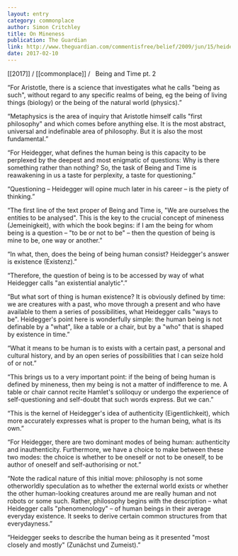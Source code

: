 ```yaml
---
layout: entry
category: commonplace
author: Simon Critchley
title: On Mineness
publication: The Guardian
link: http://www.theguardian.com/commentisfree/belief/2009/jun/15/heidegger-being-time-philosophy
date: 2017-02-10
---
```


[[2017]] / [[commonplace]] / 
 
Being and Time pt. 2

“For Aristotle, there is a science that investigates what he calls "being as such", without regard to any specific realms of being, eg the being of living things (biology) or the being of the natural world (physics).”

“Metaphysics is the area of inquiry that Aristotle himself calls "first philosophy" and which comes before anything else. It is the most abstract, universal and indefinable area of philosophy. But it is also the most fundamental.”

“For Heidegger, what defines the human being is this capacity to be perplexed by the deepest and most enigmatic of questions: Why is there something rather than nothing? So, the task of Being and Time is reawakening in us a taste for perplexity, a taste for questioning.”

“Questioning – Heidegger will opine much later in his career – is the piety of thinking.”

“The first line of the text proper of Being and Time is, "We are ourselves the entities to be analysed". This is the key to the crucial concept of mineness (Jemeinigkeit), with which the book begins: if I am the being for whom being is a question – "to be or not to be" – then the question of being is mine to be, one way or another.”

“In what, then, does the being of being human consist? Heidegger's answer is existence (Existenz).”

“Therefore, the question of being is to be accessed by way of what Heidegger calls "an existential analytic".”

“But what sort of thing is human existence? It is obviously defined by time: we are creatures with a past, who move through a present and who have available to them a series of possibilities, what Heidegger calls "ways to be". Heidegger's point here is wonderfully simple: the human being is not definable by a "what", like a table or a chair, but by a "who" that is shaped by existence in time.”

“What it means to be human is to exists with a certain past, a personal and cultural history, and by an open series of possibilities that I can seize hold of or not.”

“This brings us to a very important point: if the being of being human is defined by mineness, then my being is not a matter of indifference to me. A table or chair cannot recite Hamlet's soliloquy or undergo the experience of self-questioning and self-doubt that such words express. But we can.”

“This is the kernel of Heidegger's idea of authenticity (Eigentlichkeit), which more accurately expresses what is proper to the human being, what is its own.”

“For Heidegger, there are two dominant modes of being human: authenticity and inauthenticity. Furthermore, we have a choice to make between these two modes: the choice is whether to be oneself or not to be oneself, to be author of oneself and self-authorising or not.”

“Note the radical nature of this initial move: philosophy is not some otherworldly speculation as to whether the external world exists or whether the other human-looking creatures around me are really human and not robots or some such. Rather, philosophy begins with the description – what Heidegger calls "phenomenology" – of human beings in their average everyday existence. It seeks to derive certain common structures from that everydayness.”

“Heidegger seeks to describe the human being as it presented "most closely and mostly" (Zunächst und Zumeist).”

